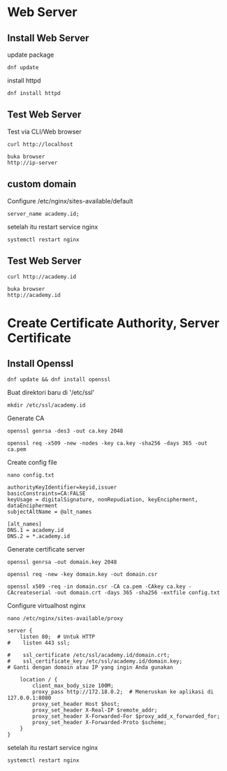 
# Web Server

## Install Web Server
update package
```
dnf update
```
install httpd
```
dnf install httpd
```
## Test Web Server
Test via CLI/Web browser
```
curl http://localhost

buka browser
http://ip-server
```

## custom domain
Configure /etc/nginx/sites-available/default
```
server_name academy.id;
```
setelah itu restart service nginx
```
systemctl restart nginx
```

## Test Web Server
```
curl http://academy.id

buka browser
http://academy.id
```

# Create Certificate Authority, Server Certificate
## Install Openssl
```
dnf update && dnf install openssl
```
Buat direktori baru di '/etc/ssl'
```
mkdir /etc/ssl/academy.id
```
Generate CA
```
openssl genrsa -des3 -out ca.key 2048
```
```
openssl req -x509 -new -nodes -key ca.key -sha256 -days 365 -out ca.pem
```
Create config file
```
nano config.txt
```
```
authorityKeyIdentifier=keyid,issuer
basicConstraints=CA:FALSE
keyUsage = digitalSignature, nonRepudiation, keyEncipherment, dataEncipherment
subjectAltName = @alt_names

[alt_names]
DNS.1 = academy.id
DNS.2 = *.academy.id

```
Generate certificate server
```
openssl genrsa -out domain.key 2048
```
```
openssl req -new -key domain.key -out domain.csr
```
```
openssl x509 -req -in domain.csr -CA ca.pem -CAkey ca.key -CAcreateserial -out domain.crt -days 365 -sha256 -extfile config.txt
```
Configure virtualhost nginx
```
nano /etc/nginx/sites-available/proxy
```
```
server {
    listen 80;  # Untuk HTTP
#    listen 443 ssl;

#    ssl_certificate /etc/ssl/academy.id/domain.crt;
#    ssl_certificate_key /etc/ssl/academy.id/domain.key;
# Ganti dengan domain atau IP yang ingin Anda gunakan

    location / {
        client_max_body_size 100M;
        proxy_pass http://172.18.0.2;  # Meneruskan ke aplikasi di 127.0.0.1:8080
        proxy_set_header Host $host;
        proxy_set_header X-Real-IP $remote_addr;
        proxy_set_header X-Forwarded-For $proxy_add_x_forwarded_for;
        proxy_set_header X-Forwarded-Proto $scheme;
    }
}

```
setelah itu restart service nginx
```
systemctl restart nginx
```
